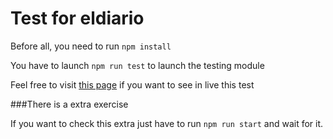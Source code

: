 # Test for eldiario

Before all, you need to run `npm install` 

You have to launch `npm run test` to launch the testing module

Feel free to visit [this page](https://eldiario.wilderolmos.com/) if you want to see in live this test

###There is a extra exercise

If you want to check this extra just have to run `npm run start` and wait for it.